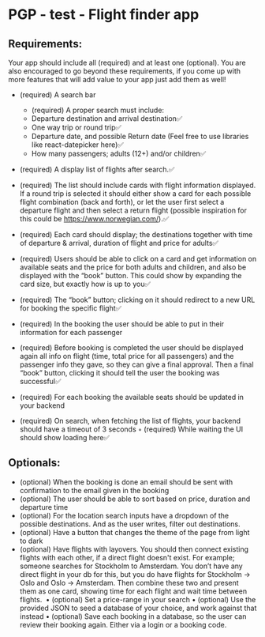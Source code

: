 # PGP - test - Flight finder app 

## Requirements:

Your app should include all (required) and at least one (optional). You are also encouraged to go beyond these requirements, if you come up with more features that will add value to your app just add them as well!

-  (required) A search bar

   -  (required) A proper search must include:
   -  Departure destination and arrival destination✅
   -  One way trip or round trip✅
   -  Departure date, and possible Return date (Feel free to use libraries like react-datepicker here)✅
   -  How many passengers; adults (12+) and/or children✅

-  (required) A display list of flights after search.✅

-  (required) The list should include cards with flight information displayed. If a round trip is selected it should either show a card for each possible flight combination (back and forth), or let the user first select a departure flight and then select a return flight (possible inspiration for this could be https://www.norwegian.com/).✅

-  (required) Each card should display; the destinations together with time of departure & arrival, duration of flight and price for adults✅

-  (required) Users should be able to click on a card and get information on available seats and the price for both adults and children, and also be displayed with the “book” button. This could show by expanding the card size, but exactly how is up to you✅

-  (required) The “book” button; clicking on it should redirect to a new URL for booking the specific flight✅
-  (required) In the booking the user should be able to put in their information for each passenger
-  (required) Before booking is completed the user should be displayed again all info on flight (time, total price for all passengers) and the passenger info they gave, so they can give a final approval. Then a final “book” button, clicking it should tell the user the booking was successful✅
-  (required) For each booking the available seats should be updated in your backend
-  (required) On search, when fetching the list of flights, your backend should have a timeout of 3 seconds
   ◦ (required) While waiting the UI should show loading here✅

## Optionals:

-  (optional) When the booking is done an email should be sent with confirmation to the email given in the booking
-  (optional) The user should be able to sort based on price, duration and departure time
-  (optional) For the location search inputs have a dropdown of the possible destinations. And as the user writes, filter out destinations.
-  (optional) Have a button that changes the theme of the page from light to dark
-  (optional) Have flights with layovers. You should then connect existing flights with each other, if a direct flight doesn't exist. For example; someone searches for Stockholm to Amsterdam. You don’t have any direct flight in your db for this, but you do have flights for Stockholm -> Oslo and Oslo -> Amsterdam. Then combine these two and present them as one card, showing time for each flight and wait time between flights. 
   • (optional) Set a price-range in your search
   • (optional) Use the provided JSON to seed a database of your choice, and work against that instead
   • (optional) Save each booking in a database, so the user can review their booking again. Either via a login or a booking code.
